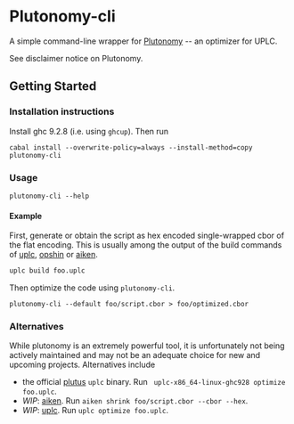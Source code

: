 # Plutonomy-cli

A simple command-line wrapper for [Plutonomy](https://github.com/well-typed/plutonomy) -- an optimizer for UPLC.

See disclaimer notice on Plutonomy.

## Getting Started

### Installation instructions

Install ghc 9.2.8 (i.e. using `ghcup`). Then run

```
cabal install --overwrite-policy=always --install-method=copy plutonomy-cli
```

### Usage

```
plutonomy-cli --help
```

#### Example

First, generate or obtain the script as hex encoded single-wrapped cbor of the flat encoding.
This is usually among the output of the build commands of [uplc](https://github.com/OpShin/uplc), [opshin](https://github.com/OpShin/opshin) or [aiken](https://github.com/aiken-lang/aiken).

```bash
uplc build foo.uplc
```

Then optimize the code using `plutonomy-cli`.

```
plutonomy-cli --default foo/script.cbor > foo/optimized.cbor
```

### Alternatives

While plutonomy is an extremely powerful tool, it is unfortunately not being actively maintained and may not be an adequate choice for new and upcoming projects.
Alternatives include

- the official [plutus](https://github.com/input-output-hk/plutus/releases) `uplc` binary. Run ` uplc-x86_64-linux-ghc928 optimize foo.uplc`.
- _WIP_: [aiken](https://github.com/aiken-lang/aiken). Run `aiken shrink foo/script.cbor --cbor --hex`.
- _WIP_: [uplc](https://github.com/OpShin/uplc). Run `uplc optimize foo.uplc`.

